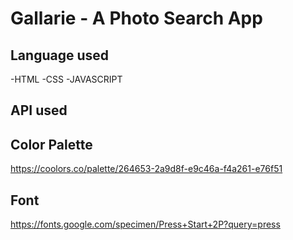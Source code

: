 # Gallarie - A Photo Search App

## Language used 


-HTML
-CSS
-JAVASCRIPT

## API used


## Color Palette
https://coolors.co/palette/264653-2a9d8f-e9c46a-f4a261-e76f51

## Font
https://fonts.google.com/specimen/Press+Start+2P?query=press